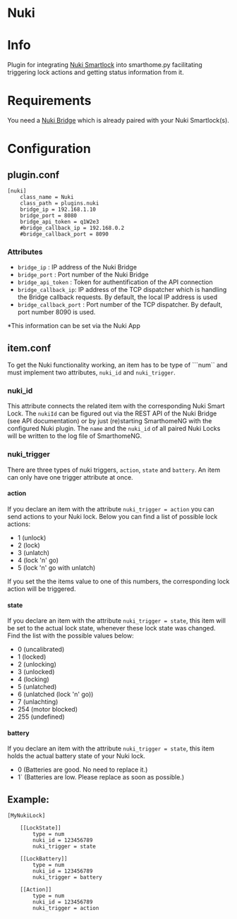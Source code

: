 # Nuki
# Info
Plugin for integrating [Nuki Smartlock](https://nuki.io/de/smart-lock/) into smarthome.py facilitating triggering lock actions and getting status information from it.
# Requirements
You need a [Nuki Bridge](https://nuki.io/de/bridge/) which is already paired with your Nuki Smartlock(s).
# Configuration
## plugin.conf
```
[nuki]
    class_name = Nuki
    class_path = plugins.nuki
    bridge_ip = 192.168.1.10
    bridge_port = 8080
    bridge_api_token = q1W2e3
    #bridge_callback_ip = 192.168.0.2
    #bridge_callback_port = 8090
```

### Attributes
* `bridge_ip` : IP address of the Nuki Bridge
* `bridge_port` : Port number of the Nuki Bridge
* `bridge_api_token` : Token for authentification of the API connection
* `bridge_callback_ip`: IP address of the TCP dispatcher which is handling the Bridge callback requests. By default, the local IP address is used
* `bridge_callback_port` : Port number of the TCP dispatcher. By default, port number 8090 is used.

*This information can be set via the Nuki App

## item.conf

To get the Nuki functionality working, an item has to be type of ```num`` and  must implement two attributes,
`nuki_id` and `nuki_trigger`.

### nuki_id
This attribute connects the related item with the corresponding Nuki Smart Lock. 
The `nukiId` can be figured out via the REST API of the Nuki Bridge (see API documentation) or by just (re)starting 
SmarthomeNG with the configured Nuki plugin. The `name` and the `nuki_id` of all paired Nuki Locks will be written to 
the log file of SmarthomeNG.

### nuki_trigger

There are three types of nuki triggers, ```action```, ```state``` and ```battery```. An item can only have one trigger 
attribute at once.

#### action
If you declare an item with the attribute ```nuki_trigger = action``` you can send actions to your Nuki lock. Below you
can find a list of possible lock actions: 

* 1     (unlock)
* 2     (lock)
* 3     (unlatch)
* 4     (lock 'n' go)
* 5     (lock 'n' go with unlatch)

If you set the the items value to one of this numbers, the corresponding lock action will be triggered. 


#### state
If you declare an item with the attribute ```nuki_trigger = state```, this item will be set to the actual lock state,
whenever these lock state was changed. Find the list with the possible values below:

* 0     (uncalibrated)
* 1     (locked)
* 2     (unlocking)
* 3     (unlocked)
* 4     (locking)
* 5     (unlatched)
* 6     (unlatched (lock 'n' go))
* 7     (unlachting)
* 254   (motor blocked)
* 255   (undefined)



#### battery
If you declare an item with the attribute ```nuki_trigger = state```, this item holds the actual battery state of your
Nuki lock.

* 0     (Batteries are good. No need to replace it.)
* 1`    (Batteries are low. Please replace as soon as possible.)


## Example:
```
[MyNukiLock]

    [[LockState]]
        type = num
        nuki_id = 123456789
        nuki_trigger = state

    [[LockBattery]]
        type = num
        nuki_id = 123456789
        nuki_trigger = battery

    [[Action]]
        type = num
        nuki_id = 123456789
        nuki_trigger = action
```